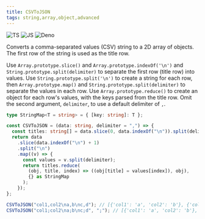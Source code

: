 ```yaml
---
title: CSVToJSON
tags: string,array,object,advanced
---
```


![TS](https://img.shields.io/badge/supports-typescript-blue.svg?style=flat-square)
![JS](https://img.shields.io/badge/supports-javascript-yellow.svg?style=flat-square)
![Deno](https://img.shields.io/badge/supports-deno-green.svg?style=flat-square)

Converts a comma-separated values (CSV) string to a 2D array of objects.
The first row of the string is used as the title row.

Use `Array.prototype.slice()` and `Array.prototype.indexOf('\n')` and `String.prototype.split(delimiter)` to separate the first row (title row) into values.
Use `String.prototype.split('\n')` to create a string for each row, then `Array.prototype.map()` and `String.prototype.split(delimiter)` to separate the values in each row.
Use `Array.prototype.reduce()` to create an object for each row's values, with the keys parsed from the title row.
Omit the second argument, `delimiter`, to use a default delimiter of `,`.

```ts title="typescript"
type StringMap<T = string> = { [key: string]: T };

const CSVToJSON = (data: string, delimiter = ",") => {
  const titles: string[] = data.slice(0, data.indexOf("\n")).split(delimiter);
  return data
    .slice(data.indexOf("\n") + 1)
    .split("\n")
    .map((v) => {
      const values = v.split(delimiter);
      return titles.reduce(
        (obj, title, index) => ((obj[title] = values[index]), obj),
        {} as StringMap
      );
    });
};
```

```ts title="typescript"
CSVToJSON("col1,col2\na,b\nc,d"); // [{'col1': 'a', 'col2': 'b'}, {'col1': 'c', 'col2': 'd'}];
CSVToJSON("col1;col2\na;b\nc;d", ";"); // [{'col1': 'a', 'col2': 'b'}, {'col1': 'c', 'col2': 'd'}];
```
